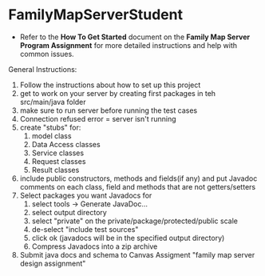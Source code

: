 # FamilyMapServerStudent

- Refer to the <b>How To Get Started</b> document on the <b>Family Map Server Program Assignment</b> for more detailed instructions and help with common issues. 

General Instructions:
1. Follow the instructions about how to set up this project
2. get to work on your server by creating first packages in teh src/main/java folder
3. make sure to run server before running the test cases
4. Connection refused error = server isn't running 
5. create "stubs" for:
   1. model class
   2. Data Access classes
   3. Service classes
   4. Request classes
   5. Result classes
6. include public constructors, methods and fields(if any) and put Javadoc comments on each class, field and methods that are not getters/setters
7. Select packages you want Javadocs for 
   1. select tools -> Generate JavaDoc...
   2. select output directory
   3. select "private" on the private/package/protected/public scale
   4. de-select "include test sources"
   5. click ok (javadocs will be in the specified output directory)
   6. Compress Javadocs into a zip archive
8. Submit java docs and schema to Canvas Assigment "family map server design assignment"
